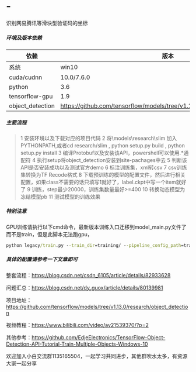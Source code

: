 # -
识别网易腾讯等滑块型验证码的坐标


##### 环境及版本依赖
依赖     | 版本
-------- | -----
系统  | win10
cuda/cudnn  | 10.0/7.6.0
python | 3.6
tensorflow-gpu | 1.9
object_detection|https://github.com/tensorflow/models/tree/v1.13.0/research/object_detection



##### 主要流程
>1 安装环境以及下载对应的项目代码
>2 将\models\research\slim 加入PYTHONPATH,或者cd research/slim , python setup.py build , python setup.py install
>3 编译Protobuf以及安装该API，powershell可以使用.*通配符
>4 执行setup将object_detection安装到site-pachages中去
>5 判断该API是否安装成功以及测试官方demo
>6 标注训练集，xml转csv
>7 csv训练集转换为TF Recode格式
>8 下载预训练的模型的配置文件，然后进行相关配置，如果class不需要的话只填写1就好了，label.ckpt中写一个item就好了
>9 训练，step最少20000，训练集数量最好>=400
>10 转换动态模型为冻结模型pb
>11 测试模型的训练效果

##### 特别注意
GPU训练请执行以下cmd命令，最新版本训练入口迁移到model_main.py文件了而不是train，但是此脚本无法跑gpu，
```cmd
python legacy/train.py --train_dir=training/ --pipeline_config_path=training/faster_rcnn_inception_v2_pets.config --alsologtostderr
```

##### 具体的配置请参考一下文章即可
整套流程：https://blog.csdn.net/csdn_6105/article/details/82933628

问题汇总：https://blog.csdn.net/dy_guox/article/details/80139981

项目地址：https://github.com/tensorflow/models/tree/v1.13.0/research/object_detection

视频教程：https://www.bilibili.com/video/av21539370/?p=2

其他参考：https://github.com/EdjeElectronics/TensorFlow-Object-Detection-API-Tutorial-Train-Multiple-Objects-Windows-10


欢迎加入小白交流群1135165504，一起学习共同进步，其他群吹水太多，有资源大家一起分享
